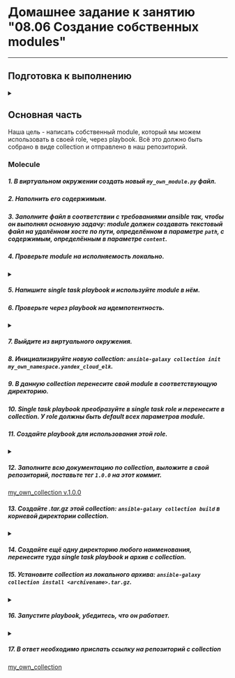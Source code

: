 # Домашнее задание к занятию "08.06 Создание собственных modules"

---
## Подготовка к выполнению

<details><summary></summary>

1. Создайте пустой публичных репозиторий в любом своём проекте: `my_own_collection`
2. Скачайте репозиторий ansible: `git clone https://github.com/ansible/ansible.git` по любому удобному вам пути
3. Зайдите в директорию ansible: `cd ansible`
4. Создайте виртуальное окружение: `python3 -m venv venv`
5. Активируйте виртуальное окружение: `. venv/bin/activate`. Дальнейшие действия производятся только в виртуальном окружении
6. Установите зависимости `pip install -r requirements.txt`
7. Запустить настройку окружения `. hacking/env-setup`
8. Если все шаги прошли успешно - выйти из виртуального окружения `deactivate`
9. Ваше окружение настроено, для того чтобы запустить его, нужно находиться в директории `ansible` и выполнить конструкцию `. venv/bin/activate && . hacking/env-setup`

</details>

## Основная часть

Наша цель - написать собственный module, который мы можем использовать в своей role, через playbook. Всё это должно быть собрано в виде collection и отправлено в наш репозиторий.

### Molecule

##### 1. В виртуальном окружении создать новый `my_own_module.py` файл.

##### 2. Наполнить его содержимым.

##### 3. Заполните файл в соответствии с требованиями ansible так, чтобы он выполнял основную задачу: module должен создавать текстовый файл на удалённом хосте по пути, определённом в параметре `path`, с содержимым, определённым в параметре `content`.

##### 4. Проверьте module на исполняемость локально.

<details><summary></summary>

```
(venv) panmonster@panmonster-PC:~/my_own_collection/ansible$ python -m ansible.modules.my_own_module payload.json

{"changed": true, "original_message": "Hellow world!", "message": "file recorder", "invocation": {"module_args": {"path": "/tmp/666.txt", "text": "Hellow world!"}}}
(venv) panmonster@panmonster-PC:~/my_own_collection/ansible$ cat /tmp/666.txt
Hellow world!(venv) panmonster@panmonster-PC:~/my_own_collection/ansible$ 
```

</details>

##### 5. Напишите single task playbook и используйте module в нём.

##### 6. Проверьте через playbook на идемпотентность.

<details><summary></summary>

```
(venv) panmonster@panmonster-PC:~/my_own_collection/ansible$ ansible-playbook site.yml
[WARNING]: You are running the development version of Ansible. You should only run Ansible from "devel" if you are modifying the Ansible engine, or trying out features under development. This is a
rapidly changing source of code and can become unstable at any point.
[WARNING]: No inventory was parsed, only implicit localhost is available
[WARNING]: provided hosts list is empty, only localhost is available. Note that the implicit localhost does not match 'all'

PLAY [test module] *****************************************************************************************************************************************************************************************

TASK [Gathering Facts] *************************************************************************************************************************************************************************************
ok: [localhost]

TASK [test_my_own_module] **********************************************************************************************************************************************************************************
changed: [localhost]

TASK [info] ************************************************************************************************************************************************************************************************
ok: [localhost] => {
    "msg": "STATUS file recorder."
}

PLAY RECAP *************************************************************************************************************************************************************************************************
localhost                  : ok=3    changed=1    unreachable=0    failed=0    skipped=0    rescued=0    ignored=0   

(venv) panmonster@panmonster-PC:~/my_own_collection/ansible$ ansible-playbook site.yml
[WARNING]: You are running the development version of Ansible. You should only run Ansible from "devel" if you are modifying the Ansible engine, or trying out features under development. This is a
rapidly changing source of code and can become unstable at any point.
[WARNING]: No inventory was parsed, only implicit localhost is available
[WARNING]: provided hosts list is empty, only localhost is available. Note that the implicit localhost does not match 'all'

PLAY [test module] *****************************************************************************************************************************************************************************************

TASK [Gathering Facts] *************************************************************************************************************************************************************************************
ok: [localhost]

TASK [test_my_own_module] **********************************************************************************************************************************************************************************
ok: [localhost]

TASK [info] ************************************************************************************************************************************************************************************************
ok: [localhost] => {
    "msg": "STATUS file exists."
}

PLAY RECAP *************************************************************************************************************************************************************************************************
localhost                  : ok=3    changed=0    unreachable=0    failed=0    skipped=0    rescued=0    ignored=0 
```

</details>

##### 7. Выйдите из виртуального окружения.

##### 8. Инициализируйте новую collection: `ansible-galaxy collection init my_own_namespace.yandex_cloud_elk`.

##### 9. В данную collection перенесите свой module в соответствующую директорию.

##### 10. Single task playbook преобразуйте в single task role и перенесите в collection. У role должны быть default всех параметров module.

##### 11. Создайте playbook для использования этой role.

<details><summary></summary>

```
---
- name: my_module
  hosts: localhost
  roles:
    - module_role
```

</details>

##### 12. Заполните всю документацию по collection, выложите в свой репозиторий, поставьте тег `1.0.0` на этот коммит.

[my_own_collection v.1.0.0](https://github.com/PanMonsters/my_own_collection/tree/cf714d8c4ef14c30a88ccd5d695cc9b65c6579aa) 

##### 13. Создайте .tar.gz этой collection: `ansible-galaxy collection build` в корневой директории collection.

<details><summary></summary>

```
panmonster@panmonster-PC:~/123/my_own_collection$ ansible-galaxy collection build
Created collection for my_own_namespace.my_collection at /home/panmonster/123/my_own_collection/my_own_namespace-my_collection-1.0.0.tar.gz
```

</details>

##### 14. Создайте ещё одну директорию любого наименования, перенесите туда single task playbook и архив c collection.

##### 15. Установите collection из локального архива: `ansible-galaxy collection install <archivename>.tar.gz`.

<details><summary></summary>

```
panmonster@panmonster-PC:~/123/my_own_collection$ ansible-galaxy collection install my_own_namespace-my_collection-1.0.0.tar.gz
Starting galaxy collection install process
Nothing to do. All requested collections are already installed. If you want to reinstall them, consider using `--force`.
```

</details>

##### 16. Запустите playbook, убедитесь, что он работает.

<details><summary></summary>

```
panmonster@panmonster-PC:~/123/my_own_collection/playbook$ ansible-playbook site.yml
[WARNING]: No inventory was parsed, only implicit localhost is available
[WARNING]: provided hosts list is empty, only localhost is available. Note that
the implicit localhost does not match 'all'

PLAY [test module] *************************************************************

TASK [Gathering Facts] *********************************************************
ok: [localhost]

TASK [test_my_own_module] ******************************************************
changed: [localhost]

TASK [info] ********************************************************************
ok: [localhost] => {
    "msg": "STATUS file recorder."
}

PLAY RECAP *********************************************************************
localhost                  : ok=3    changed=1    unreachable=0    failed=0    skipped=0    rescued=0    ignored=0   
```

</details>

##### 17. В ответ необходимо прислать ссылку на репозиторий с collection

[my_own_collection](https://github.com/PanMonsters/my_own_collection) 
